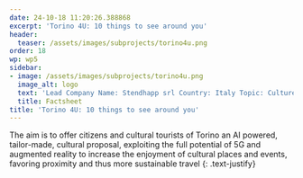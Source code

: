 ```yaml
---
date: 24-10-18 11:20:26.388868
excerpt: 'Torino 4U: 10 things to see around you'
header:
  teaser: /assets/images/subprojects/torino4u.png
order: 18
wp: wp5
sidebar:
- image: /assets/images/subprojects/torino4u.png
  image_alt: logo
  text: 'Lead Company Name: Stendhapp srl Country: Italy Topic: Culture, Tourism & Entertainment'
  title: Factsheet
title: 'Torino 4U: 10 things to see around you'
---
```

The aim is to offer citizens and cultural tourists of Torino an AI powered, tailor-made, cultural proposal, exploiting the full potential of 5G and augmented reality to increase the enjoyment of cultural places and events, favoring proximity and thus more sustainable travel
{: .text-justify}

